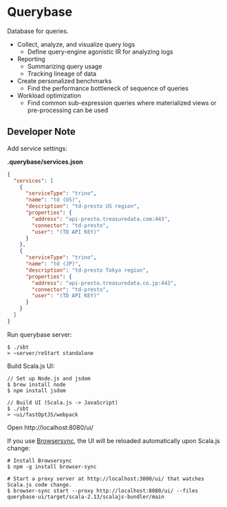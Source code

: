 # Querybase

Database for queries.

- Collect, analyze, and visualize query logs
  - Define query-engine agonistic IR for analyzing logs
- Reporting
  - Summarizing query usage
  - Tracking lineage of data
- Create personalized benchmarks
  - Find the performance bottleneck of sequence of queries
- Workload optimization
  - Find common sub-expression queries where materialized views or pre-processing
   can be used




## Developer Note


Add service settings:

__.querybase/services.json__
```json
{
  "services": [
    {
      "serviceType": "trino",
      "name": "td (US)",
      "description": "td-presto US region",
      "properties": {
        "address": "api-presto.treasuredata.com:443",
        "connector": "td-presto",
        "user": "(TD API KEY)"
      }
    },
    {
      "serviceType": "trino",
      "name": "td (JP)",
      "description": "td-presto Tokyo region",
      "properties": {
        "address": "api-presto.treasuredata.co.jp:443",
        "connector": "td-presto",
        "user": "(TD API KEY)"
      }
    }
  ]
}

```


Run querybase server: 
```
$ ./sbt
> ~server/reStart standalone 
```

Build Scala.js UI:
```
// Set up Node.js and jsdom
$ brew install node
$ npm install jsdom

// Build UI (Scala.js -> JavaScript)
$ ./sbt
> ~ui/fastOptJS/webpack
```

Open http://localhost:8080/ui/


If you use [Browsersync](https://browsersync.io/), the UI will be reloaded automatically upon Scala.js change:
```
# Install Browsersync
$ npm -g install browser-sync

# Start a proxy server at http://localhost:3000/ui/ that watches Scala.js code change. 
$ browser-sync start --proxy http://localhost:8080/ui/ --files querybase-ui/target/scala-2.13/scalajs-bundler/main
```
